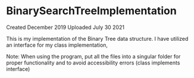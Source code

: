 # BinarySearchTreeImplementation

Created December 2019
Uploaded July 30 2021

This is my implementation of the Binary Tree data structure. I have utilized an interface for my class implementation,

Note: When using the program, put all the files into a singular folder for proper functionality and to avoid accessibility errors (class implements interface)
